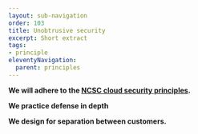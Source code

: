 ```yaml
---
layout: sub-navigation
order: 103
title: Unobtrusive security
excerpt: Short extract
tags:
- principle
eleventyNavigation:
  parent: principles
---
```

**We will adhere to the [NCSC cloud security principles](https://www.ncsc.gov.uk/collection/cloud/the-cloud-security-principles).**

**We practice defense in depth** 

**We design for separation between customers.**
